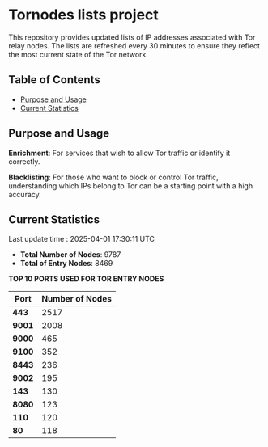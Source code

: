 # Tornodes lists project

This repository provides updated lists of IP addresses associated with Tor relay nodes. The lists are refreshed every 30 minutes to ensure they reflect the most current state of the Tor network.

## Table of Contents

- [Purpose and Usage](#purpose-and-usage)
- [Current Statistics](#current-statistics)


## Purpose and Usage

**Enrichment**: For services that wish to allow Tor traffic or identify it correctly.

**Blacklisting**: For those who want to block or control Tor traffic, understanding which IPs belong to Tor can be a starting point with a high accuracy.

## Current Statistics

Last update time : 2025-04-01 17:30:11 UTC

- **Total Number of Nodes**: 9787
- **Total of Entry Nodes**: 8469

**TOP 10 PORTS USED FOR TOR ENTRY NODES**

| **Port** | **Number of Nodes** |
|------|-----------------|
| **443**   | 2517  |
| **9001**   | 2008  |
| **9000**   | 465  |
| **9100**   | 352  |
| **8443**   | 236  |
| **9002**   | 195  |
| **143**   | 130  |
| **8080**   | 123  |
| **110**   | 120  |
| **80**   | 118  |

